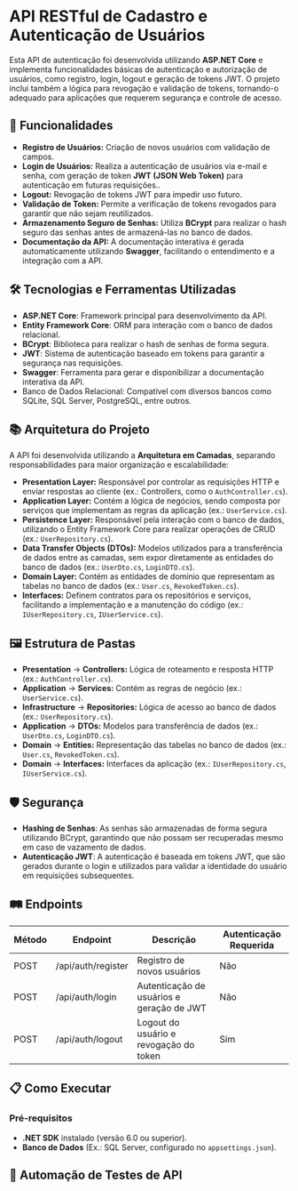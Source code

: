 # API RESTful de Cadastro e Autenticação de Usuários  

Esta API de autenticação foi desenvolvida utilizando **ASP.NET Core** e implementa funcionalidades básicas de autenticação e autorização de usuários, como registro, login, logout e geração de tokens JWT. O projeto inclui também a lógica para revogação e validação de tokens, tornando-o adequado para aplicações que requerem segurança e controle de acesso.

## 🚀 Funcionalidades  
- **Registro de Usuários:** Criação de novos usuários com validação de campos.
- **Login de Usuários:** Realiza a autenticação de usuários via e-mail e senha, com geração de token **JWT (JSON Web Token)** para autenticação em futuras requisições..
- **Logout:** Revogação de tokens JWT para impedir uso futuro.
- **Validação de Token:** Permite a verificação de tokens revogados para garantir que não sejam reutilizados.
- **Armazenamento Seguro de Senhas:** Utiliza **BCrypt** para realizar o hash seguro das senhas antes de armazená-las no banco de dados.
- **Documentação da API:** A documentação interativa é gerada automaticamente utilizando **Swagger**, facilitando o entendimento e a integração com a API.  

## 🛠️ Tecnologias e Ferramentas Utilizadas  
- **ASP.NET Core**: Framework principal para desenvolvimento da API.  
- **Entity Framework Core**: ORM para interação com o banco de dados relacional.  
- **BCrypt**: Biblioteca para realizar o hash de senhas de forma segura. 
- **JWT**: Sistema de autenticação baseado em tokens para garantir a segurança nas requisições.  
- **Swagger**: Ferramenta para gerar e disponibilizar a documentação interativa da API.
- Banco de Dados Relacional: Compatível com diversos bancos como SQLite, SQL Server, PostgreSQL, entre outros.

## 📚 Arquitetura do Projeto  
A API foi desenvolvida utilizando a **Arquitetura em Camadas**, separando responsabilidades para maior organização e escalabilidade:  
- **Presentation Layer:** Responsável por controlar as requisições HTTP e enviar respostas ao cliente (ex.: Controllers, como o `AuthController.cs`).
- **Application Layer:** Contém a lógica de negócios, sendo composta por serviços que implementam as regras da aplicação (ex.: `UserService.cs`). 
- **Persistence Layer:** Responsável pela interação com o banco de dados, utilizando o Entity Framework Core para realizar operações de CRUD (ex.: `UserRepository.cs`).  
- **Data Transfer Objects (DTOs):** Modelos utilizados para a transferência de dados entre as camadas, sem expor diretamente as entidades do banco de dados (ex.: `UserDto.cs`, `LoginDTO.cs`).
- **Domain Layer:** Contém as entidades de domínio que representam as tabelas no banco de dados (ex.: `User.cs`, `RevokedToken.cs`).
- **Interfaces:** Definem contratos para os repositórios e serviços, facilitando a implementação e a manutenção do código (ex.: `IUserRepository.cs`, `IUserService.cs`).

## 🖼️ Estrutura de Pastas 
- **Presentation** -> **Controllers:** Lógica de roteamento e resposta HTTP (ex.: `AuthController.cs`).
- **Application** -> **Services:** Contém as regras de negócio (ex.: `UserService.cs`).
- **Infrastructure** -> **Repositories:** Lógica de acesso ao banco de dados (ex.: `UserRepository.cs`).
- **Application** -> **DTOs:** Modelos para transferência de dados (ex.: `UserDto.cs`, `LoginDTO.cs`).
- **Domain** -> **Entities:** Representação das tabelas no banco de dados (ex.: `User.cs`, `RevokedToken.cs`).
- **Domain** -> **Interfaces:** Interfaces da aplicação (ex.: `IUserRepository.cs`, `IUserService.cs`).

## 🛡️ Segurança  
- **Hashing de Senhas**: As senhas são armazenadas de forma segura utilizando BCrypt, garantindo que não possam ser recuperadas mesmo em caso de vazamento de dados. 
- **Autenticação JWT**: A autenticação é baseada em tokens JWT, que são gerados durante o login e utilizados para validar a identidade do usuário em requisições subsequentes.

## 🛤️ Endpoints
| Método |      Endpoint      |                  Descrição        	      | Autenticação Requerida |
|--------|--------------------|-------------------------------------------|------------------------|
|  POST  | /api/auth/register | Registro de novos usuários                |          Não           |
|  POST  | /api/auth/login    | Autenticação de usuários e geração de JWT |          Não           |
|  POST  | /api/auth/logout   | Logout do usuário e revogação do token    |          Sim           |

## 📋 Como Executar  

### Pré-requisitos  
- **.NET SDK** instalado (versão 6.0 ou superior).  
- **Banco de Dados** (Ex.: SQL Server, configurado no `appsettings.json`).

## 🧪 Automação de Testes de API

